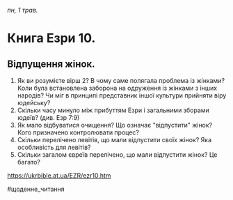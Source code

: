 
_пн, 1 трав._

# Книга Езри 10.

## Відпущення жінок.
1. Як ви розумієте вірш 2? В чому саме полягала проблема із жінками? Коли була встановлена заборона на одруження із жінками з інших народів? Чи міг в принципі представник іншої культури прийняти віру юдейську?
2. Скільки часу минуло між прибуттям Езри і загальними зборами юдеїв? (див. Езр 7:9)
3. Як мало відбуватися очищення? Що означає "відпустити" жінок? Кого призначено контролювати процес?
4. Скільки перелічено левітів, що мали відпустити своїх жінок? Яка особливість для левітів?
5. Скільки загалом євреїв перелічено, що мали відпустити жінок? Це багато?

https://ukrbible.at.ua/EZR/ezr10.htm 

#щоденне_читання
